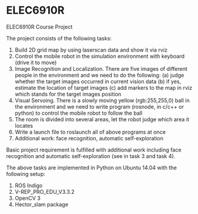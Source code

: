# ELEC6910R
ELEC6910R Course Project

The project consists of the following tasks:
1. Build 2D grid map by using laserscan data and show it via rviz
2. Control the mobile robot in the simulation environment with keyboard (drive it to move)
3. Image Recognition and Localization. There are five images of different people in the environment
and we need to do the following:
(a) judge whether the target images occurred in current vision data
(b) if yes, estimate the location of target images
(c) add markers to the map in rviz which stands for the target images position
4. Visual Servoing. There is a slowly moving yellow (rgb:255,255,0) ball in the environment
and we need to write program (rosnode, in c/c++ or python) to control the mobile robot to
follow the ball
5. The room is divided into several areas, let the robot judge which area it locates
6. Write a launch file to roslaunch all of above programs at once
7. Additional work: face recognition, automatic self-exploration

Basic project requirement is fulfilled with additional work including face recognition and automatic self-exploration (see in task 3 and task 4).

The above tasks are implemented in Python on Ubuntu 14.04 with the following setup:
1. ROS Indigo
2. V-REP_PRO_EDU_V3.3.2
3. OpenCV 3
4. Hector_slam package
